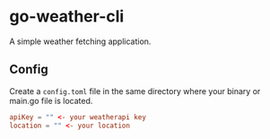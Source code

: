 # go-weather-cli
A simple weather fetching application.

## Config
Create a `config.toml` file in the same directory where your binary or main.go file is located.
``` toml
apiKey = "" <- your weatherapi key
location = "" <- your location
```
